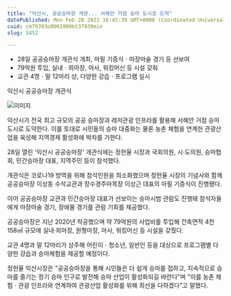 ```yaml
---
title: "익산시, 공공승마장 개관... 서해안 거점 승마 도시로 도약"
datePublished: Mon Feb 28 2022 16:45:39 GMT+0000 (Coordinated Universal Time)
cuid: cm70393o0001909kt37939min
slug: 3452

---
```



- 28일 공공승마장 개관식 개최, 마필 기증식ㆍ마장마술 경기 등 선보여
- 79억원 투입, 실내ㆍ외마장, 마사, 워킹머신 등 시설 갖춰
- 교관 4명ㆍ말 12마리 상, 다양한 강습ㆍ프로그램 실시

익산시 공공승마장 개관식

![이미지](https://cdn.hashnode.com/res/hashnode/image/upload/v1739254547791/2e20b4ad-27c1-40f3-a9b5-28f3ea7a9ca2.jpeg)

익산시가 전국 최고 규모의 공공 승마장과 레저관광 인프라를 활용해 서해안 거점 승마 도시로 도약한다. 이를 토대로 시민들의 승마 대중화는 물론 농촌 체험을 연계한 관광산업을 육성해 지역경제 활성화에 박차를 가한다.

28일 열린 '익산시 공공승마장' 개관식에는 정헌율 시장과 국회의원, 시·도의원, 승마협회, 민간승마장 대표, 지역주민 등이 참석했다.

개관식은 코로나19 방역을 위해 참석인원을 최소화했으며 정헌율 시장의 기념사와 함께 공공승마장 이상동 수석교관과 장수경주마목장 이상근 대표의 마필 기증식이 진행됐다.

이어 공공승마장 교관과 민간승마장 대표가 선보이는 승마시범 관람도 진행돼 참석자들에게 마장마술 경기, 장애물 경기를 관람 기회를 제공했다.

공공승마장은 지난 2020년 착공했으며 약 79억원의 사업비를 투입해 건축면적 4천158㎡ 규모에 실내·외마장, 원형마장, 마사, 워킹머신 등 시설을 갖췄다.

교관 4명과 말 12마리가 상주해 어린이ㆍ청소년, 일반인 등을 대상으로 프로그램별 다양한 강습과 승마체험을 제공할 예정이다.

정헌율 익산시장은 "공공승마장을 통해 시민들은 더 쉽게 승마를 접하고, 지속적으로 승마를 즐기는 정기 승마 인구로 발전해 승마 산업이 활성화되길 바란다"며 "이를 농촌 체험ㆍ관광 인프라와 연계하여 관광산업 활성화를 위해 최선을 다하겠다"고 말했다.